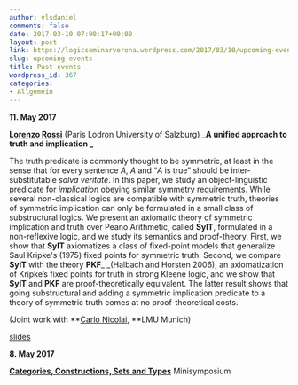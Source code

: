 ```yaml
---
author: vlsdaniel
comments: false
date: 2017-03-10 07:00:17+00:00
layout: post
link: https://logicseminarverona.wordpress.com/2017/03/10/upcoming-events/
slug: upcoming-events
title: Past events
wordpress_id: 367
categories:
- Allgemein
---
```


**11. May 2017**

**[Lorenzo Rossi](https://www.uni-salzburg.at/index.php?id=205666)** (Paris Lodron University of Salzburg)
**_A unified approach to truth and implication _**

The truth predicate is commonly thought to be symmetric, at least in the sense that for every sentence _A_, _A_ and “_A_ is true” should be inter-substitutable _salva veritate_. In this paper, we study an object-linguistic predicate for _implication_ obeying similar symmetry requirements. While several non-classical logics are compatible with symmetric truth, theories of symmetric implication can only be formulated in a small class of substructural logics. We present an axiomatic theory of symmetric implication and truth over Peano Arithmetic, called **SyIT**, formulated in a non-reflexive logic, and we study its semantics and proof-theory. First, we show that **SyIT** axiomatizes a class of fixed-point models that generalize Saul Kripke's (1975) fixed points for symmetric truth. Second, we compare **SyIT** with the theory **PKF**_ _(Halbach and Horsten 2006), an axiomatization of Kripke’s fixed points for truth in strong Kleene logic, and we show that **SyIT** and **PKF** are proof-theoretically equivalent. The latter result shows that going substructural and adding a symmetric implication predicate to a theory of symmetric truth comes at no proof-theoretical costs.

(Joint work with **[Carlo Nicolai](http://www.mcmp.philosophie.uni-muenchen.de/people/faculty/nicolai_carlo/index.html), **LMU Munich)

[slides](https://logicseminarverona.files.wordpress.com/2017/03/truth_implication.pdf)

**8. May 2017**

[**Categories, Constructions, Sets and Types**](https://logicseminarverona.wordpress.com/minisymposium/)
Minisymposium


